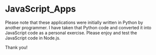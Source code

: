 # JavaScript_Apps

Please note that these applications were initially written in Python by another programmer.
I have taken that Python code and converted it into JavaScript code as a personal exercise. 
Please enjoy and test the JavaScript code in Node.js.

Thank you!
